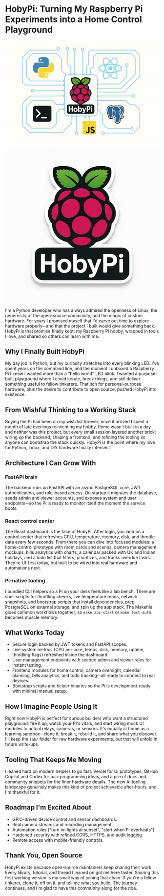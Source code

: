 # HobyPi: Turning My Raspberry Pi Experiments into a Home Control Playground
![HobyPi Banner](../docs/Banners/HobyPi_Banner_1.png)

![HobyPi Logo](../apps/react-ui/HobyPi.png)

I'm a Python developer who has always admired the openness of Linux, the generosity of the open-source community, and the magic of custom hardware. For years I promised myself that I'd carve out time to explore hardware properly--and that the project I built would give something back. HobyPi is that promise finally kept: my Raspberry Pi hobby, wrapped in tools I love, and shared so others can learn with me.

## Why I Finally Built HobyPi
My day job is Python, but my curiosity stretches into every blinking LED. I've spent years on the command line, and the moment I unboxed a Raspberry Pi I knew I wanted more than a "hello world" LED blink. I wanted a purpose-built playground where I could iterate, break things, and still deliver something useful to fellow tinkerers. That itch for personal-purpose hardware, plus the desire to contribute to open source, pushed HobyPi into existence.

## From Wishful Thinking to a Working Stack
Buying the Pi had been on my wish list forever; once it arrived I spent a month of late evenings reinventing my hobby. Rome wasn't built in a day and neither was this project, but every small session layered another brick: wiring up the backend, shaping a frontend, and refining the tooling so anyone can bootstrap the stack quickly. HobyPi is the point where my love for Python, Linux, and DIY hardware finally intersect.

## Architecture I Can Grow With
### FastAPI brain
The backend runs on FastAPI with an async PostgreSQL core, JWT authentication, and role-based access. On startup it migrates the database, seeds admin and viewer accounts, and exposes system and user endpoints--so the Pi is ready to monitor itself the moment the service boots.

### React control center
The React dashboard is the face of HobyPi. After login, you land on a control center that refreshes CPU, temperature, memory, disk, and throttle data every few seconds. From there you can dive into focused modules: a home-control prototype with room cards and scenes, camera management mockups, bills analytics with charts, a calendar packed with UK and Indian holidays, and a todo list that filters, prioritizes, and tracks overdue tasks. They're UI-first today, but built to be wired into real hardware and automations next.

### Pi-native tooling
I bundled CLI helpers so a Pi on your desk feels like a lab bench. There are shell scripts for throttling checks, live temperature reads, network snapshots, and bootstrap scripts that install dependencies, prep PostgreSQL on external storage, and spin up the app stack. The Makefile glues common workflows together, so `make api-start` or `make test-auth` becomes muscle memory.

## What Works Today
- Secure login backed by JWT tokens and FastAPI scopes.
- Live system metrics (CPU per core, temps, disk, memory, uptime, throttling flags) refreshed inside the dashboard.
- User management endpoints with seeded admin and viewer roles for instant testing.
- Frontend modules for home control, camera oversight, calendar planning, bills analytics, and todo tracking--all ready to connect to real devices.
- Bootstrap scripts and helper binaries so the Pi is development-ready with minimal manual setup.

## How I Imagine People Using It
Right now HobyPi is perfect for curious builders who want a structured playground: fire it up, watch your Pi's vitals, and start wiring mock UI modules to actual relays, cameras, or sensors. It's equally at home as a learning sandbox--clone it, break it, rebuild it, and share what you discover. I'll keep the `lab/` folder for raw hardware experiments, but that will unfold in future write-ups.

## Tooling That Keeps Me Moving
I leaned hard on modern helpers to go fast: Vercel for UI prototypes, GitHub Copilot and Codex for pair-programming ideas, and a pile of docs and community snippets for the finer hardware details. The new AI tooling landscape genuinely makes this kind of project achievable after-hours, and I'm thankful for it.

## Roadmap I'm Excited About
- GPIO-driven device control and sensor dashboards.
- Real camera streams and recording management.
- Automation rules ("turn on lights at sunset", "alert when Pi overheats").
- Hardened security with refined CORS, HTTPS, and audit logging.
- Remote access with mobile-friendly controls.

## Thank You, Open Source
HobyPi exists because open-source maintainers keep sharing their work. Every library, tutorial, and thread I leaned on got me here faster. Sharing this first working version is my small way of joining that chain. If you're a fellow tinkerer, clone it, riff on it, and tell me what you build. The journey continues, and I'm glad to have this community along for the ride.

